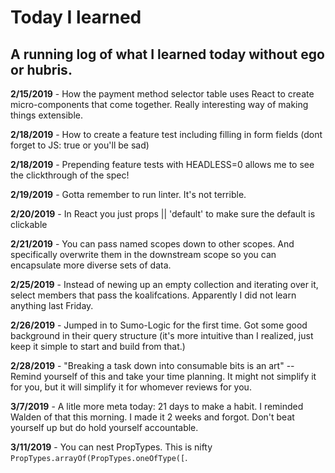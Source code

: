 # Today I learned

## A running log of what I learned today without ego or hubris.

**2/15/2019** - How the payment method selector table uses React to create micro-components that come together.  Really interesting way of making things extensible.

**2/18/2019** - How to create a feature test including filling in form fields (dont forget to JS: true or you'll be sad)

**2/18/2019** - Prepending feature tests with HEADLESS=0 allows me to see the clickthrough of the spec!

**2/19/2019** - Gotta remember to run linter. It's not terrible.

**2/20/2019** - In React you just props || 'default' to make sure the default is clickable

**2/21/2019** - You can pass named scopes down to other scopes. And specifically overwrite them in the downstream scope so you can encapsulate more diverse sets of data.

**2/25/2019** - Instead of newing up an empty collection and iterating over it, select members that pass the koalifcations.  Apparently I did not learn anything last Friday.

**2/26/2019** - Jumped in to Sumo-Logic for the first time.  Got some good background in their query structure (it's more intuitive than I realized, just keep it simple to start and build from that.)

**2/28/2019** -  "Breaking a task down into consumable bits is an art" -- Remind yourself of this and take your time planning.  It might not simplify it for you, but it will simplify it for whomever reviews for you.

**3/7/2019** -  A litle more meta today: 21 days to make a habit.  I reminded Walden of that this morning.  I made it 2 weeks and forgot.  Don't beat yourself up but do hold yourself accountable.  

**3/11/2019** - You can nest PropTypes.  This is nifty `PropTypes.arrayOf(PropTypes.oneOfType([`.
